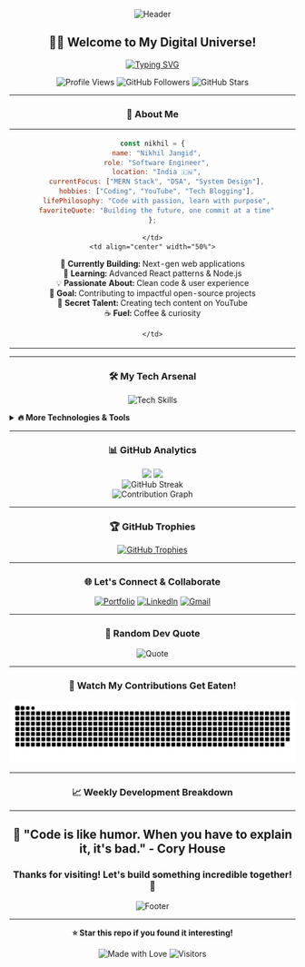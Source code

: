 <div align="center">
  
  ![Header](https://capsule-render.vercel.app/api?type=waving&color=gradient&customColorList=0,2,2,5,30&height=300&section=header&text=Nikhil%20Jangid&fontSize=90&fontAlign=50&fontAlignY=40&desc=Passionate%20Software%20Engineer%20%7C%20Full%20Stack%20Developer&descAlign=50&descAlignY=60&animation=fadeIn)
  
</div>

<div align="center">
  
  ## 👨‍💻 Welcome to My Digital Universe! 
  
  [![Typing SVG](https://readme-typing-svg.herokuapp.com?font=Fira+Code&weight=600&size=25&pause=1000&color=36BCF7&center=true&vCenter=true&width=600&lines=Full+Stack+Developer+%F0%9F%9A%80;MERN+Stack+Enthusiast+%F0%9F%92%BB;Problem+Solver+%F0%9F%A7%A9;Open+Source+Contributor+%F0%9F%8C%9F;Always+Learning+New+Technologies+%F0%9F%93%9A)](https://git.io/typing-svg)
  
  <p align="center">
    <img src="https://komarev.com/ghpvc/?username=nikhiljangid120&label=Profile%20Views&color=36BCF7&style=for-the-badge" alt="Profile Views" />
    <img src="https://img.shields.io/github/followers/nikhiljangid120?label=Followers&style=for-the-badge&color=36BCF7" alt="GitHub Followers" />
    <img src="https://img.shields.io/github/stars/nikhiljangid120?affiliations=OWNER&label=Stars&style=for-the-badge&color=36BCF7" alt="GitHub Stars" />
  </p>
  
</div>

---

<div align="center">
  
  ### 🌟 About Me
  
</div>

<table align="center">
  <tr>
    <td align="center" width="50%">
      
  ```javascript
  const nikhil = {
    name: "Nikhil Jangid",
    role: "Software Engineer",
    location: "India 🇮🇳",
    currentFocus: ["MERN Stack", "DSA", "System Design"],
    hobbies: ["Coding", "YouTube", "Tech Blogging"],
    lifePhilosophy: "Code with passion, learn with purpose",
    favoriteQuote: "Building the future, one commit at a time"
  };
  ```
      
    </td>
    <td align="center" width="50%">
      
  🚀 **Currently Building:** Next-gen web applications<br/>
  🌱 **Learning:** Advanced React patterns & Node.js<br/>
  💡 **Passionate About:** Clean code & user experience<br/>
  🎯 **Goal:** Contributing to impactful open-source projects<br/>
  🎥 **Secret Talent:** Creating tech content on YouTube<br/>
  ☕ **Fuel:** Coffee & curiosity<br/>
      
    </td>
  </tr>
</table>

---

<div align="center">
  
  ### 🛠️ My Tech Arsenal
  
  ![Tech Skills](https://skillicons.dev/icons?i=html,css,js,react,nodejs,express,mongodb,mysql,python,cpp,c,php,firebase,figma,linux,git,github,vscode&perline=9)
  
</div>

<details>
<summary><b>🔥 More Technologies & Tools</b></summary>
<br/>

**Frontend Development**
- ![React](https://img.shields.io/badge/React-20232A?style=for-the-badge&logo=react&logoColor=61DAFB)
- ![Redux](https://img.shields.io/badge/Redux-593D88?style=for-the-badge&logo=redux&logoColor=white)
- ![HTML5](https://img.shields.io/badge/HTML5-E34F26?style=for-the-badge&logo=html5&logoColor=white)
- ![CSS3](https://img.shields.io/badge/CSS3-1572B6?style=for-the-badge&logo=css3&logoColor=white)
- ![JavaScript](https://img.shields.io/badge/JavaScript-F7DF1E?style=for-the-badge&logo=javascript&logoColor=black)

**Backend Development**
- ![Node.js](https://img.shields.io/badge/Node.js-43853D?style=for-the-badge&logo=node.js&logoColor=white)
- ![Express.js](https://img.shields.io/badge/Express.js-404D59?style=for-the-badge)
- ![PHP](https://img.shields.io/badge/PHP-777BB4?style=for-the-badge&logo=php&logoColor=white)
- ![Python](https://img.shields.io/badge/Python-3776AB?style=for-the-badge&logo=python&logoColor=white)

**Database**
- ![MongoDB](https://img.shields.io/badge/MongoDB-4EA94B?style=for-the-badge&logo=mongodb&logoColor=white)
- ![MySQL](https://img.shields.io/badge/MySQL-00000F?style=for-the-badge&logo=mysql&logoColor=white)
- ![Firebase](https://img.shields.io/badge/Firebase-039BE5?style=for-the-badge&logo=Firebase&logoColor=white)

**Programming Languages**
- ![C](https://img.shields.io/badge/C-00599C?style=for-the-badge&logo=c&logoColor=white)
- ![C++](https://img.shields.io/badge/C%2B%2B-00599C?style=for-the-badge&logo=c%2B%2B&logoColor=white)

**Tools & Platforms**
- ![Git](https://img.shields.io/badge/Git-F05032?style=for-the-badge&logo=git&logoColor=white)
- ![Linux](https://img.shields.io/badge/Linux-FCC624?style=for-the-badge&logo=linux&logoColor=black)
- ![Figma](https://img.shields.io/badge/Figma-F24E1E?style=for-the-badge&logo=figma&logoColor=white)
- ![VS Code](https://img.shields.io/badge/VS_Code-0078D4?style=for-the-badge&logo=visual%20studio%20code&logoColor=white)

</details>

---

<div align="center">
  
  ### 📊 GitHub Analytics
  
</div>

<div align="center">
  <img height="180em" src="https://github-readme-stats.vercel.app/api?username=nikhiljangid120&show_icons=true&theme=tokyonight&include_all_commits=true&count_private=true"/>
  <img height="180em" src="https://github-readme-stats.vercel.app/api/top-langs/?username=nikhiljangid120&layout=compact&langs_count=8&theme=tokyonight"/>
</div>

<div align="center">
  <img src="https://github-readme-streak-stats.herokuapp.com/?user=nikhiljangid120&theme=tokyonight" alt="GitHub Streak" />
</div>

<div align="center">
  <img src="https://github-readme-activity-graph.vercel.app/graph?username=nikhiljangid120&theme=tokyo-night&hide_border=true" alt="Contribution Graph" />
</div>

---

<div align="center">
  
  ### 🏆 GitHub Trophies
  
  [![GitHub Trophies](https://github-profile-trophy.vercel.app/?username=nikhiljangid120&theme=tokyonight&no-frame=true&no-bg=false&margin-w=4&row=1)](https://github.com/ryo-ma/github-profile-trophy)
  
</div>

---

<div align="center">
  
  ### 🌐 Let's Connect & Collaborate
  
  [![Portfolio](https://img.shields.io/badge/Portfolio-FF5722?style=for-the-badge&logo=todoist&logoColor=white)](https://nikhiljangid.vercel.app/)
  [![LinkedIn](https://img.shields.io/badge/LinkedIn-0077B5?style=for-the-badge&logo=linkedin&logoColor=white)](https://www.linkedin.com/in/nikhil-jangid-b84360264/)
  [![Gmail](https://img.shields.io/badge/Gmail-D14836?style=for-the-badge&logo=gmail&logoColor=white)](mailto:nikhiljangid343@gmail.com)
  
</div>

---

<div align="center">
  
  ### 💭 Random Dev Quote
  
  ![Quote](https://quotes-github-readme.vercel.app/api?type=horizontal&theme=tokyonight)
  
</div>

---

<div align="center">
  
  ### 🐍 Watch My Contributions Get Eaten!
  
  ![Snake Animation](https://raw.githubusercontent.com/platane/snk/output/github-contribution-grid-snake-dark.svg)
  
</div>

---

<div align="center">
  
  ### 📈 Weekly Development Breakdown
  
  <!--START_SECTION:waka-->
  <!--END_SECTION:waka-->
  
</div>

---

<div align="center">
  
  ## 🚀 "Code is like humor. When you have to explain it, it's bad." - Cory House
  
  ### Thanks for visiting! Let's build something incredible together! 💫
  
  ![Footer](https://capsule-render.vercel.app/api?type=waving&color=gradient&customColorList=0,2,2,5,30&height=120&section=footer)
  
</div>

---

<div align="center">
  
  **⭐ Star this repo if you found it interesting!**
  
  ![Made with Love](https://img.shields.io/badge/Made%20with-❤️-red?style=for-the-badge)
  ![Visitors](https://api.visitorbadge.io/api/visitors?path=https%3A%2F%2Fgithub.com%2Fnikhiljangid120&label=Thanks%20for%20visiting&countColor=%23263759)
  
</div>
